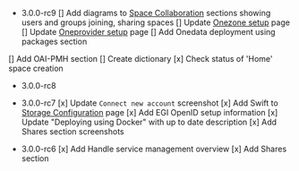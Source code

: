 * 3.0.0-rc9
[] Add diagrams to [Space Collaboration]() sections showing users and groups joining, sharing spaces
[] Update [Onezone setup]() page
[] Update [Oneprovider setup]() page
[] Add Onedata deployment using packages section

[] Add OAI-PMH section
[] Create dictionary
[x] Check status of 'Home' space creation

* 3.0.0-rc8

* 3.0.0-rc7
[x] Update `Connect new account` screenshot
[x] Add Swift to [Storage Configuration]() page
[x] Add EGI OpenID setup information
[x] Update "Deploying using Docker" with up to date description
[x] Add Shares section screenshots


* 3.0.0-rc6
[x] Add Handle service management overview
[x] Add Shares section
